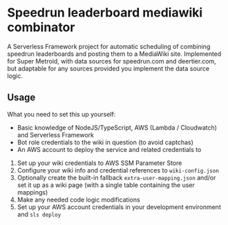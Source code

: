 # Speedrun leaderboard mediawiki combinator 

A Serverless Framework project for automatic scheduling of combining speedrun leaderboards and posting them to a MediaWiki site. Implemented for Super Metroid, with data sources for speedrun.com and deertier.com, but adaptable for any sources provided you implement the data source logic.

## Usage

What you need to set this up yourself:
* Basic knowledge of NodeJS/TypeScript, AWS (Lambda / Cloudwatch) and Serverless Framework
* Bot role credentials to the wiki in question (to avoid captchas)
* An AWS account to deploy the service and related credentials to

1. Set up your wiki credentials to AWS SSM Parameter Store
2. Configure your wiki info and credential references to `wiki-config.json`
3. Optionally create the built-in fallback `extra-user-mapping.json` and/or set it up as a wiki page (with a single table containing the user mappings)
4. Make any needed code logic modifications
5. Set up your AWS account credentials in your development environment and `sls deploy`
